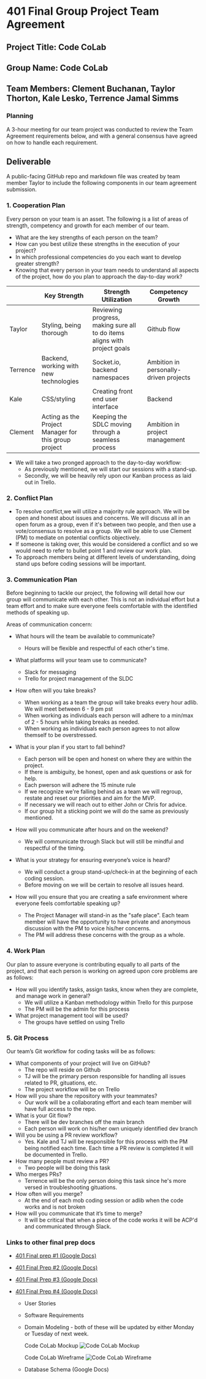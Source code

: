 # 401 Final Group Project Team Agreement

## Project Title: Code CoLab

## Group Name: Code CoLab

## Team Members: Clement Buchanan, Taylor Thorton, Kale Lesko, Terrence Jamal Simms

### Planning

A 3-hour meeting for our team project was conducted to review the Team Agreement requirements below, and with a general consensus have agreed on how to handle each requirement.

## Deliverable

A public-facing GitHub repo and markdown file was created by team member Taylor to include the following components in our team agreement submission.

### 1. Cooperation Plan

Every person on your team is an asset. The following is a list of areas of strength, competency and growth for each member of our team.

- What are the key strengths of each person on the team?
- How can you best utilize these strengths in the execution of your project?
- In which professional competencies do you each want to develop greater strength?
- Knowing that every person in your team needs to understand all aspects of the project, how do you plan to approach the day-to-day work?

|          | Key Strength                                         | Strength Utilization                                                      | Competency Growth                      |     |
| -------- | ---------------------------------------------------- | ------------------------------------------------------------------------- | -------------------------------------- | --- |
| Taylor   | Styling, being thorough                              | Reviewing progress, making sure all to do items aligns with project goals | Github flow                            |     |
| Terrence | Backend, working with new technologies               | Socket.io, backend namespaces                                             | Ambition in personally-driven projects |     |
| Kale     | CSS/styling                                          | Creating front end user interface                                         | Backend                                |     |
| Clement  | Acting as the Project Manager for this group project | Keeping the SDLC moving through a seamless process                        | Ambition in project management         |     |

- We will take a two pronged approach to the day-to-day workflow:
  - As previously mentioned, we will start our sessions with a stand-up.
  - Secondly, we will be heavily rely upon our Kanban process as laid out in Trello.

### 2. Conflict Plan

- To resolve conflict,we will utilize a majority rule approach. We will be open and honest about issues and concerns. We will discuss all in an open forum as a group, even if it's between two people, and then use a vote/consensus to resolve as a group. We will be able to use Clement (PM) to mediate on potential conflicts objectively.
- If someone is taking over, this would be considered a conflict and so we would need to refer to bullet point 1 and review our work plan.
- To approach members being at different levels of understanding, doing stand ups before coding sessions will be important.

### 3. Communication Plan

Before beginning to tackle our project, the following will detail how our group will communicate with each other. This is not an individual effort but a team effort and to make sure everyone feels comfortable with the identified methods of speaking up.

Areas of communication concern:

- What hours will the team be available to communicate?
  - Hours will be flexible and respectful of each other's time.
- What platforms will your team use to communicate?
  - Slack for messaging
  - Trello for project management of the SLDC
- How often will you take breaks?
  - When working as a team the group will take breaks every hour adlib. We will meet between 6 - 9 pm pst
  - When working as individuals each person will adhere to a min/max of 2 - 5 hours while taking breaks as needed.
  - When working as individuals each person agrees to not allow themself to be overstressed.
- What is your plan if you start to fall behind?

  - Each person will be open and honest on where they are within the project.
  - If there is ambiguity, be honest, open and ask questions or ask for help.
  - Each pwerson will adhere the 15 minute rule
  - If we recognize we're falling behind as a team we will regroup, restate and reset our priorities and aim for the MVP.
  - If necessary we will reach out to either John or Chris for advice.
  - If our group hit a sticking point we will do the same as previously mentioned.

- How will you communicate after hours and on the weekend?
  - We will communicate through Slack but will still be mindful and respectful of the timing.
- What is your strategy for ensuring everyone’s voice is heard?
  - We will conduct a group stand-up/check-in at the beginning of each coding session.
  - Before moving on we will be certain to resolve all issues heard.
- How will you ensure that you are creating a safe environment where everyone feels comfortable speaking up?
  - The Project Manager will stand-in as the "safe place". Each team member will have the opportunity to have private and anonymous discussion with the PM to voice his/her concerns.
  - The PM will address these concerns with the group as a whole.

### 4. Work Plan

Our plan to assure everyone is contributing equally to all parts of the project, and that each person is working on agreed upon core problems are as follows:

- How will you identify tasks, assign tasks, know when they are complete, and manage work in general?
  - We will utilize a Kanban methodology within Trello for this purpose
  - The PM will be the admin for this process
- What project management tool will be used?
  - The groups have settled on using Trello

### 5. Git Process

Our team’s Git workflow for coding tasks will be as follows:

- What components of your project will live on GitHub?
  - The repo will reside on Github
  - TJ will be the primary person responsible for handling all issues related to PR, gituations, etc.
  - The project workflow will be on Trello
- How will you share the repository with your teammates?
  - Our work will be a collaborating effort and each team member will have full access to the repo.
- What is your Git flow?
  - There will be dev branches off the main branch
  - Each person will work on his/her own uniquely identified dev branch
- Will you be using a PR review workflow?
  - Yes. Kale and TJ will be responsible for this process with the PM being notified each time. Each time a PR review is completed it will be documented in Trello.
- How many people must review a PR?
  - Two people will be doing this task
- Who merges PRs?
  - Terrence will be the only person doing this task since he's more versed in troubleshooting gituations.
- How often will you merge?
  - At the end of each mob coding session or adlib when the code works and is not broken
- How will you communicate that it’s time to merge?
  - It will be critical that when a piece of the code works it will be ACP'd and communicated through Slack.

### Links to other final prep docs

- [401 Final prep #1 (Google Docs)](https://docs.google.com/document/d/1x5nx1dsireOfUf8bVI3Db1VwDRCf0rmI21fl8t-WFC8/edit?usp=sharing)
- [401 Final Prep #2 (Google Docs)](https://docs.google.com/document/d/1yiJSPurSGhpdssp6kImxC14yyHFLnT8lFbcYUet1yAY/edit?usp=sharing)
- [401 Final Prep #3 (Google Docs)](https://docs.google.com/document/d/1eCR3BD6hqEt-e03VtSnN5DgyLnaNw0M3ahjAEqQ9Q84/edit?usp=sharing)
- [401 Final Prep #4 (Google Docs)](https://docs.google.com/document/d/1yrhVfLq3wdmFgv3zIlu91TxiUnZ1NzPLXX2noyQbMDI/edit?usp=sharing)

  - User Stories
  - Software Requirements
  - Domain Modeling - both of these will be updated by either Monday or Tuesday of next week.

    Code CoLab Mockup
    ![Code CoLab Mockup](assets/Code_CoLab_Mockup.jpg)

    Code CoLab Wireframe
    ![Code CoLab Wireframe](assets/Code_CoLab_Wireframe.jpg)

  - Database Schema (Google Docs)
